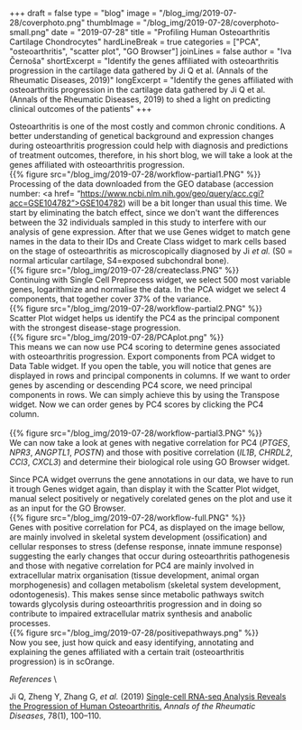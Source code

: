+++
draft = false
type = "blog"
image = "/blog_img/2019-07-28/coverphoto.png"
thumbImage = "/blog_img/2019-07-28/coverphoto-small.png"
date = "2019-07-28"
title = "Profiling Human Osteoarthritis Cartilage Chondrocytes"
hardLineBreak = true 
categories = ["PCA", "osteoarthritis", "scatter plot", "GO Browser"]
joinLines = false
author = "Iva Černoša"
shortExcerpt = "Identify the genes affiliated with osteoarthritis progression in the cartilage data gathered by Ji Q et al. (Annals of the Rheumatic Diseases, 2019)" 
longExcerpt = "Identify the genes affiliated with osteoarthritis progression in the cartilage data gathered by Ji Q et al. (Annals of the Rheumatic Diseases, 2019) to shed a light on predicting clinical outcomes of the patients" 
+++

Osteoarthritis is one of the most costly and common chronic conditions. A better understanding of genetical background and expression changes during osteoarthritis progression could help with diagnosis and predictions of treatment outcomes, therefore, in his short blog, we will take a look at the genes affiliated with osteoarthritis progression.
\
{{% figure src="/blog_img/2019-07-28/workflow-partial1.PNG" %}}
\
Processing of the data downloaded from the GEO database (accession number: <a href= “https://www.ncbi.nlm.nih.gov/geo/query/acc.cgi?acc=GSE104782”>GSE104782</a>) will be a bit longer than usual this time.  We start by eliminating the batch effect, since we don't want the differences between the 32 individuals sampled in this study to interfere with our analysis of gene expression. After that we use Genes widget to match gene names in the data to their IDs and Create Class widget to mark cells based on the stage of osteoarthritis as microscopically diagnosed by Ji <i>et al.</i> (S0 = normal articular cartilage, S4=exposed subchondral bone). 
\
{{% figure src="/blog_img/2019-07-28/createclass.PNG" %}}
\
Continuing with Single Cell Preprocess widget, we select 500 most variable genes, logarithmize and normalise the data. In the PCA widget we select 4 components, that together cover 37% of the variance. 
\
{{% figure src="/blog_img/2019-07-28/workflow-partial2.PNG" %}}
\
Scatter Plot widget helps us identify the PC4 as the principal component with the strongest disease-stage progression. 
\
{{% figure src="/blog_img/2019-07-28/PCAplot.png" %}}
\
This means we can now use PC4 scoring to determine genes associated with osteoarthritis progression. Export components from PCA widget to Data Table widget. If you open the table, you will notice that genes are displayed in rows and principal components in columns. If we want to order genes by ascending or descending PC4 score, we need principal components in rows. We can simply achieve this by using the Transpose widget. Now we can order genes by PC4 scores by clicking the PC4 column.  
\
{{% figure src="/blog_img/2019-07-28/workflow-partial3.PNG" %}}
\
We can now take a look at genes with negative correlation for PC4 (<i>PTGES</i>, <i>NPR3</i>, <i>ANGPTL1</i>, <i>POSTN</i>) and those with positive correlation (<i>IL1B</i>, <i>CHRDL2</i>, <i>CCl3</i>, <i>CXCL3</i>) and determine their biological role using GO Browser widget.

Since PCA widget overruns the gene annotations in our data, we have to run it trough Genes widget again, than display it with the Scatter Plot widget, manual select positively or negatively corelated genes on the plot and use it as an input for the GO Browser. 
\
{{% figure src="/blog_img/2019-07-28/workflow-full.PNG" %}}
\
Genes with positive correlation for PC4, as displayed on the image bellow, are mainly involved in skeletal system development (ossification) and cellular responses to stress (defense response, innate immune response) suggesting the early changes that occur during osteoarthritis pathogenesis and those with negative correlation for PC4 are mainly involved in extracellular matrix organisation (tissue development, animal organ morphogenesis) and collagen metabolism (skeletal system development, odontogenesis). This makes sense since metabolic pathways switch towards glycolysis during osteoarthritis progression and in doing so contribute to impaired extracellular matrix synthesis and anabolic processes. 
\
{{% figure src="/blog_img/2019-07-28/positivepathways.png" %}}
\
Now you see, just how quick and easy identifying, annotating and explaining the genes affiliated with a certain trait (osteoarthritis progression) is in scOrange.

*References* 
\

Ji Q, Zheng Y, Zhang G, <i>et al.</i> (2019) <a href= “https://ard.bmj.com/content/78/1/100.long”> Single-cell RNA-seq Analysis Reveals the Progression of Human Osteoarthritis.</a> <i> Annals of the Rheumatic Diseases</i>, 78(1), 100–110. 